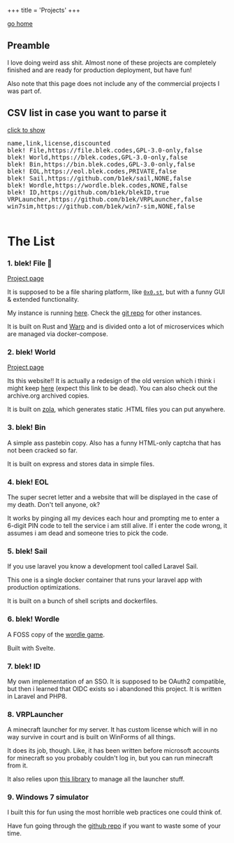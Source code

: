 +++
title = 'Projects'
+++

<link href='/dropdown.css' rel='stylesheet'>

[go home](/)

## Preamble
I love doing weird ass shit. Almost none of these projects are completely finished and are ready for production deployment, but have fun!

Also note that this page does not include any of the commercial projects I was part of.

## CSV list in case you want to parse it
<a href='#csv-list'>click to show</a>
<div class='dropdown' id='csv-list'>
    <pre>
name,link,license,discounted
blek! File,https://file.blek.codes,GPL-3.0-only,false
blek! World,https://blek.codes,GPL-3.0-only,false
blek! Bin,https://bin.blek.codes,GPL-3.0-only,false
blek! EOL,https://eol.blek.codes,PRIVATE,false
blek! Sail,https://github.com/b1ek/sail,NONE,false
blek! Wordle,https://wordle.blek.codes,NONE,false
blek! ID,https://github.com/b1ek/blekID,true
VRPLauncher,https://github.com/b1ek/VRPLauncher,false
win7sim,https://github.com/b1ek/win7-sim,NONE,false
    </pre>
</div>

# The List

### 1. blek! File 🌠
[Project page](/projects/file)

It is supposed to be a file sharing platform, like [`0x0.st`](https://0x0.st), but with a funny GUI & extended functionality.

My instance is running [here](https://file.blek.codes). Check the [git repo](https://git.blek.codes/blek/bfile) for other instances.

It is built on Rust and [Warp](https://github.com/seanmonstar/warp) and is divided onto a lot of microservices which are managed via docker-compose.

### 2. blek! World
[Project page](/projects/world)

Its this website!! It is actually a redesign of the old version which i think i might keep [here](https://old-1.blek.codes) (expect this link to be dead). You can also check out the archive.org archived copies.

It is built on [zola](https://getzola.org), which generates static .HTML files you can put anywhere.

### 3. blek! Bin
A simple ass pastebin copy. Also has a funny HTML-only captcha that has not been cracked so far.

It is built on express and stores data in simple files.

### 4. blek! EOL
The super secret letter and a website that will be displayed in the case of my death. Don't tell anyone, ok?

It works by pinging all my devices each hour and prompting me to enter a 6-digit PIN code to tell the service i am still alive. If i enter the code wrong, it assumes i am dead and someone tries to pick the code.

### 5. blek! Sail
If you use laravel you know a development tool called Laravel Sail.

This one is a single docker container that runs your laravel app with production optimizations.

It is built on a bunch of shell scripts and dockerfiles.

### 6. blek! Wordle
A FOSS copy of the [wordle game](https://www.nytimes.com/games/wordle/index.html).

Built with Svelte.

### 7. blek! ID
My own implementation of an SSO. It is supposed to be OAuth2 compatible, but then i learned that OIDC exists so i abandoned this project. It is written in Laravel and PHP8.

### 8. VRPLauncher
A minecraft launcher for my server. It has custom license which will in no way survive in court and is built on WinForms of all things.

It does its job, though. Like, it has been written before microsoft accounts for minecraft so you probably couldn't log in, but you can run minecraft from it.

It also relies upon [this library](https://github.com/CmlLib/CmlLib.Core) to manage all the launcher stuff.

### 9. Windows 7 simulator
I built this for fun using the most horrible web practices one could think of.

Have fun going through the [github repo](https://github.com/b1ek/win7-sim) if you want to waste some of your time.